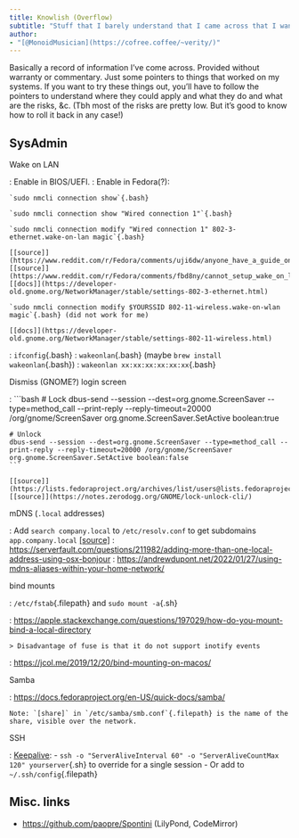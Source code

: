 ```yaml
---
title: Knowlish (Overflow)
subtitle: "Stuff that I barely understand that I came across that I want to keep around"
author:
- "[@MonoidMusician](https://cofree.coffee/~verity/)"
---
```


Basically a record of information Iʼve come across.
Provided without warranty or commentary.
Just some pointers to things that worked on my systems.
If you want to try these things out, youʼll have to follow the pointers to understand where they could apply and what they do and what are the risks, &c.
(Tbh most of the risks are pretty low.
But itʼs good to know how to roll it back in any case!)

## SysAdmin

Wake on LAN

:   Enable in BIOS/UEFI.
:   Enable in Fedora(?):

    `sudo nmcli connection show`{.bash}

    `sudo nmcli connection show "Wired connection 1"`{.bash}

    `sudo nmcli connection modify "Wired connection 1" 802-3-ethernet.wake-on-lan magic`{.bash}

    [[source]](https://www.reddit.com/r/Fedora/comments/uji6dw/anyone_have_a_guide_on_how_to_activate_wake_on/) [[source]](https://www.reddit.com/r/Fedora/comments/fbd8ny/cannot_setup_wake_on_lan_on_fedora_31/)
    [[docs]](https://developer-old.gnome.org/NetworkManager/stable/settings-802-3-ethernet.html)

    `sudo nmcli connection modify $YOURSSID 802-11-wireless.wake-on-wlan magic`{.bash} (did not work for me)

    [[docs]](https://developer-old.gnome.org/NetworkManager/stable/settings-802-11-wireless.html)
:   `ifconfig`{.bash}
:   `wakeonlan`{.bash}
    (maybe `brew install wakeonlan`{.bash})
:   `wakeonlan xx:xx:xx:xx:xx:xx`{.bash}

Dismiss (GNOME?) login screen

:   ```bash
    # Lock
    dbus-send --session --dest=org.gnome.ScreenSaver --type=method_call --print-reply --reply-timeout=20000 /org/gnome/ScreenSaver org.gnome.ScreenSaver.SetActive boolean:true

    # Unlock
    dbus-send --session --dest=org.gnome.ScreenSaver --type=method_call --print-reply --reply-timeout=20000 /org/gnome/ScreenSaver org.gnome.ScreenSaver.SetActive boolean:false
    ```

    [[source]](https://lists.fedoraproject.org/archives/list/users@lists.fedoraproject.org/thread/P2QR5N763BU56VN4MWLL7ABBVJBTBXJB/)
    [[source]](https://notes.zerodogg.org/GNOME/lock-unlock-cli/)

mDNS (`.local` addresses)

:   Add `search company.local` to `/etc/resolv.conf` to get subdomains `app.company.local` [[source]](https://www.reddit.com/r/Fedora/comments/19eeeo6/enabling_mdns_on_fedora_39_still_doesnt_work/)
:   https://serverfault.com/questions/211982/adding-more-than-one-local-address-using-osx-bonjour
:   https://andrewdupont.net/2022/01/27/using-mdns-aliases-within-your-home-network/

bind mounts

:   `/etc/fstab`{.filepath} and `sudo mount -a`{.sh}

:   https://apple.stackexchange.com/questions/197029/how-do-you-mount-bind-a-local-directory

    > Disadvantage of fuse is that it do not support inotify events
:   https://jcol.me/2019/12/20/bind-mounting-on-macos/

Samba

:   https://docs.fedoraproject.org/en-US/quick-docs/samba/

    Note: `[share]` in `/etc/samba/smb.conf`{.filepath} is the name of the share, visible over the network.

SSH

:   [Keepalive](https://superuser.com/questions/699676/how-to-prevent-ssh-from-disconnecting-if-its-been-idle-for-a-while):
    - `ssh -o "ServerAliveInterval 60" -o "ServerAliveCountMax 120" yourserver`{.sh} to override for a single session
    - Or add to `~/.ssh/config`{.filepath}

## Misc. links

- https://github.com/paopre/Spontini (LilyPond, CodeMirror)

